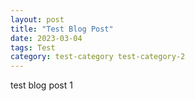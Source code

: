 ```yaml
---
layout: post
title: "Test Blog Post"
date: 2023-03-04
tags: Test
category: test-category test-category-2
---
```


test blog post 1
